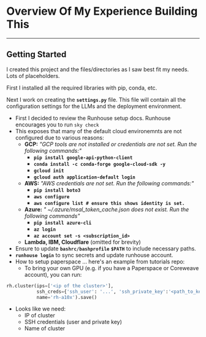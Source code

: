 # Overview Of My Experience Building This

---

## Getting Started

I created this project and the files/directories as I saw best fit my needs. Lots of placeholders.

First I installed all the required libraries with pip, conda, etc.

Next I work on creating the **`settings.py`** file. This file will contain all the configuration settings for the LLMs and the deployment environment.

* First I decided to review the Runhouse setup docs. Runhouse encourages you to run `sky check`
* This exposes that many of the default cloud environemnts are not configured due to various reasons:
  * **GCP:** *"GCP tools are not installed or credentials are not set. Run the following commands:"*
    * **`pip install google-api-python-client`**
    * **`conda install -c conda-forge google-cloud-sdk -y`**
    * **`gcloud init`**
    * **`gcloud auth application-default login`**
  * **AWS:** *"AWS credentials are not set. Run the following commands:"*
    * **`pip install boto3`**
    * **`aws configure`**
    * **`aws configure list # ensure this shows identity is set.`**
  * **Azure:** *" ~/.azure/msal_token_cache.json does not exist. Run the following commands"*
    * **`pip install azure-cli`**
    * **`az login`**
    * **`az account set -s <subscription_id>`**
  * **Lambda, IBM, Cloudflare** (omitted for brevity)
* Ensure to update **`bashrc/bashprofile`** **`$PATH`** to include necessary paths.
* **`runhouse login`** to sync secrets and update runhouse account.
* How to setup paperspace ... here's an example from tutorials repo:
  * To bring your own GPU (e.g. if you have a Paperspace or Coreweave account), you can run:
```python
rh.cluster(ips=['<ip of the cluster>'], 
           ssh_creds={'ssh_user': '...', 'ssh_private_key':'<path_to_key>'},
           name='rh-a10x').save()
```
  * Looks like we need:
    * IP of cluster
    * SSH credentials (user and private key)
    * Name of cluster




